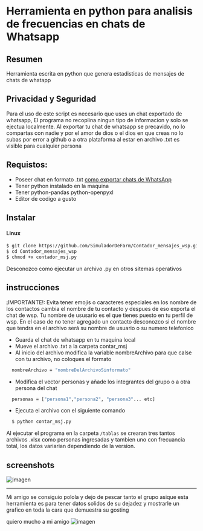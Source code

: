 # Herramienta en python para analisis de frecuencias en chats de Whatsapp

## Resumen
Herramienta escrita en python que genera estadisticas de mensajes de chats de 
whatapp 

## Privacidad y Seguridad
Para el uso de este script es necesario que uses un chat exportado de whatsapp,
El programa no recoplina ningun tipo de informacion y solo se ejectua localmente.
Al exportar tu chat de whatsapp se precavido, no lo compartas con nadie y por el amor de 
dios o el dios en que creas no lo subas por error a github o a otra plataforma
al estar en archivo .txt es visible para cualquier persona

## Requistos:
- Poseer chat en formato .txt [como exportar chats de WhatsApp](https://faq.whatsapp.com/1180414079177245/?locale=ca_ES&cms_platform=android)
- Tener python instalado en la maquina
- Tener python-pandas python-openpyxl
- Editor de codigo a gusto

## Instalar

#### Linux
```bash
$ git clone https://github.com/SimuladorDeFarm/Contador_mensajes_wsp.git
$ cd Contador_mensajes_wsp
$ chmod +x contador_msj.py
```
Desconozco como ejecutar un archivo .py en otros sitemas operativos

## instrucciones

¡IMPORTANTE!:
  Evita tener emojis o caracteres especiales en los nombre de los contactos
  cambia el nombre de tu contacto y despues de eso exporta el chat de wsp.
  Tu nombre de ususario es el que tienes puesto en tu perfil de wsp.
  En el caso de no tener agregado un contacto desconozco si el nombre que 
  tendra en el archivo será su nombre de usuario o su numero telefonico 

- Guarda el chat de whatsapp en tu maquina local
- Mueve el archivo .txt a la carpeta contar_msj
- Al inicio del archivo modifica la variable nombreArchivo para que calse
 con tu archivo, no coloques el formato
```bash
  nombreArchivo = "nombreDelArchivoSinformato"
```
- Modifica el vector personas y añade los integrantes del grupo o a otra
persona del chat
```bash
  personas = ["persona1","persona2", "persona3"... etc]

```
- Ejecuta el archivo con el siguiente comando
```bash
  $ python contar_msj.py
```
Al ejecutar el programa en la carpeta `/tablas` se crearan tres tantos
archivos .xlsx como personas ingresadas y tambien uno con frecuancia total,
los datos variarian dependiendo de la version.

## screenshots 

![imagen](https://github.com/user-attachments/assets/2d8103a7-f79c-4b1e-899f-795491f93856)

---------------------------------------------------------------------------------
Mi amigo se consiguio polola y dejo de pescar tanto el grupo asique esta herramienta
es para tener datos solidos de su dejadez y mostrarle un grafico en toda la cara que 
demuestra su gosting

quiero mucho a mi amigo
![imagen](https://github.com/user-attachments/assets/adccfb95-8087-4e36-a121-3ba983f1a749)


